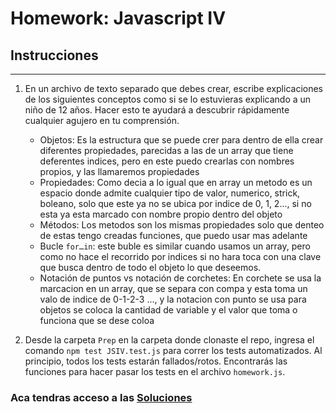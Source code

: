 # Homework: Javascript IV

## Instrucciones
---
1. En un archivo de texto separado que debes crear, escribe explicaciones de los siguientes conceptos como si se lo estuvieras explicando a un niño de 12 años. Hacer esto te ayudará a descubrir rápidamente cualquier agujero en tu comprensión.

	* Objetos: Es la estructura que se puede crer para dentro de ella crear diferentes propiedades, parecidas a las de un array que tiene deferentes indices, pero en este puedo crearlas con nombres propios, y las llamaremos propiedades
	* Propiedades: Como decia a lo igual que en array un metodo es un espacio donde admite cualquier tipo de valor, numerico, strick, boleano, solo que este ya no se ubica por indice de 0, 1, 2..., si no esta ya esta marcado con nombre propio dentro del objeto
	* Métodos: Los metodos son los mismas propiedades solo que denteo de estas  tengo creadas funciones, que puedo usar mas adelante
	* Bucle `for…in`: este buble es similar cuando usamos un array, pero como no hace el recorrido por indices si no hara toca con una clave que busca dentro de todo el objeto lo que deseemos.
	* Notación de puntos vs notación de corchetes: En corchete se usa la marcacion en un array, que se separa con compa y esta toma un valo de indice de 0-1-2-3 ..., y la notacion con punto se usa para objetos se coloca la cantidad de variable y el valor que toma o funciona que se dese coloa
	

2. Desde la carpeta `Prep` en la carpeta donde clonaste el repo, ingresa el comando `npm test JSIV.test.js` para correr los tests automatizados. Al principio, todos los tests estarán fallados/rotos. Encontrarás las funciones para hacer pasar los tests en el archivo `homework.js`.

### Aca tendras acceso a las [Soluciones](https://github.com/atralice/Curso.Prep.Henry/blob/solution/05-JS-IV/homework/homework.js)